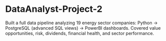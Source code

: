 # DataAnalyst-Project-2
Built a full data pipeline analyzing 19 energy sector companies: Python → PostgreSQL (advanced SQL views) → PowerBI dashboards. Covered value opportunities, risk, dividends, financial health, and sector performance.
